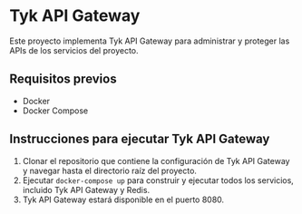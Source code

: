 # Tyk API Gateway

Este proyecto implementa Tyk API Gateway para administrar y proteger las APIs de los servicios del proyecto.

## Requisitos previos

- Docker
- Docker Compose


## Instrucciones para ejecutar Tyk API Gateway

1. Clonar el repositorio que contiene la configuración de Tyk API Gateway y navegar hasta el directorio raíz del proyecto.
2. Ejecutar `docker-compose up` para construir y ejecutar todos los servicios, incluido Tyk API Gateway y Redis.
3. Tyk API Gateway estará disponible en el puerto 8080.
